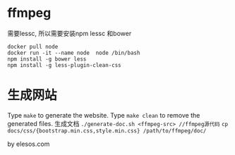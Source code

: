 # ffmpeg

需要lessc, 所以需要安装npm lessc 和bower
```
docker pull node
docker run -it --name node  node /bin/bash
npm install -g bower less
npm install -g less-plugin-clean-css
```

# 生成网站
Type `make` to generate the website.
Type `make clean` to remove the generated files.
生成文档
`./generate-doc.sh <ffmpeg-src> //ffmpeg源代码`
`cp docs/css/{bootstrap.min.css,style.min.css} /path/to/ffmpeg/doc/`



by elesos.com